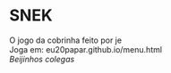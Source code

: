 # <b>SNEK</b>
O jogo da cobrinha feito por je
<br>
Joga em: eu20papar.github.io/menu.html
<br>
<i>Beijinhos colegas</i>